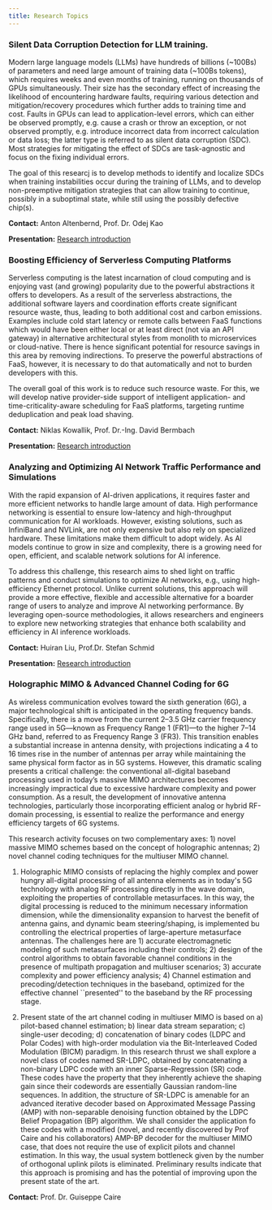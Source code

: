 ```yaml
---
title: Research Topics
---
```


### Silent Data Corruption Detection for LLM training.

Modern large language models (LLMs) have hundreds of billions (~100Bs) of parameters and need large amount of training data (~100Bs tokens), which requires weeks and even months of training, running on thousands of GPUs simultaneously. Their size has the secondary effect of increasing the likelihood of encountering hardware faults, requiring various detection and mitigation/recovery procedures which further adds to training time and cost. Faults in GPUs can lead to application-level errors, which can either be observed promptly, e.g. cause a crash or throw an exception, or not observed promptly, e.g. introduce incorrect data from incorrect calculation or data loss; the latter type is referred to as silent data corruption (SDC). Most strategies for mitigating the effect of SDCs are task-agnostic and focus on the fixing individual errors. 

The goal of this researcj is to develop methods to identify and localize SDCs when training instabilities occur during the training of LLMs, and to develop non-preemptive mitigation strategies that can allow training to continue, possibly in a suboptimal state, while still using the possibly defective chip(s). 

**Contact:** Anton Altenbernd,  Prof. Dr. Odej Kao

**Presentation:** [Research introduction](../docs/LLM_kao.pdf) 


### Boosting Efficiency of Serverless Computing Platforms

Serverless computing is the latest incarnation of cloud computing and is enjoying vast (and growing) popularity due to the powerful abstractions it offers to developers. As a result of the serverless abstractions, the additional software layers and coordination efforts create significant resource waste, thus, leading to both additional cost and carbon emissions. Examples include cold start latency or remote calls between FaaS functions which would have been either local or at least direct (not via an API gateway) in alternative architectural styles from monolith to microservices or cloud-native. There is hence significant potential for resource savings in this area by removing indirections. To preserve the powerful abstractions of FaaS, however, it is necessary to do that automatically and not to burden developers with this.

The overall goal of this work is to reduce such resource waste. For this, we will develop native provider-side support of intelligent application- and time-criticality-aware scheduling for FaaS platforms, targeting runtime deduplication and peak load shaving.

**Contact:** Niklas Kowallik, Prof. Dr.-Ing. David Bermbach

**Presentation:** [Research introduction](../docs/Serverless_Bermbach.pdf) 


### Analyzing and Optimizing AI Network Traffic Performance and Simulations

With the rapid expansion of AI-driven applications, it requires faster and more efficient networks to handle large amount of data. High performance networking is essential to ensure low-latency and high-throughput communication for AI workloads. However, existing solutions, such as InfiniBand and NVLink, are not only expensive but also rely on specialized hardware. These limitations make them difficult to adopt widely. As AI models continue to grow in size and complexity, there is a growing need for open, efficient, and scalable network solutions for AI inference.

To address this challenge, this research aims to shed light on traffic patterns and conduct simulations to optimize AI networks, e.g., using high-efficiency Ethernet protocol. Unlike current solutions, this approach will provide a more effective, flexible and accessible alternative for a boarder range of users to analyze and improve AI networking performance. By leveraging open-source methodologies, it allows researchers and engineers to explore new networking strategies that enhance both scalability and efficiency in AI inference workloads.


**Contact:** Huiran Liu, Prof.Dr. Stefan Schmid

**Presentation:** [Research introduction](../docs/Schmid_intro.pdf) 



### Holographic MIMO & Advanced Channel Coding for 6G

As wireless communication evolves toward the sixth generation (6G), a major technological shift is anticipated in the operating frequency bands. Specifically, there is a move from the current 2–3.5 GHz carrier frequency range used in 5G—known as Frequency Range 1 (FR1)—to the higher 7–14 GHz band, referred to as Frequency Range 3 (FR3). This transition enables a substantial increase in antenna density, with projections indicating a 4 to 16 times rise in the number of antennas per array while maintaining the same physical form factor as in 5G systems. However, this dramatic scaling presents a critical challenge: the conventional all-digital baseband processing used in today’s massive MIMO architectures becomes increasingly impractical due to excessive hardware complexity and power consumption. As a result, the development of innovative antenna technologies, particularly those incorporating efficient analog or hybrid RF-domain processing, is essential to realize the performance and energy efficiency targets of 6G systems.

This research activity focuses on two complementary axes: 1) novel massive MIMO schemes based on the concept of holographic antennas; 2) novel channel coding techniques for the multiuser MIMO channel.

1) Holographic MIMO consists of replacing the highly complex and power hungry all-digital processing of all antenna elements as in today's 5G technology with
analog RF processing directly in the wave domain, exploiting the properties of controllable metasurfaces. In this way, the digital processing is reduced to the minimum necessary information dimension, while the dimensionality expansion to harvest the benefit of antenna gains, and dynamic beam steering/shaping, is implemented bu controlling the electrical properties of
large-aperture  metasurface antennas. The challenges here are 1) accurate electromagnetic modeling of such metasurfaces including their controls; 2) design of the control algorithms to
obtain favorable channel conditions in the presence of multipath propagation and multiuser scenarios; 3) accurate complexity and power efficiency analysis; 4) Channel estimation and precoding/detection techniques in the baseband, optimized for the effective channel ``presented'' to the baseband by the RF processing stage.

2) Present state of the art channel coding in multiuser MIMO is based on a) pilot-based channel estimation; b) linear data stream separation; c) single-user decoding; d) concatenation of binary codes (LDPC and Polar Codes) with high-order modulation via the Bit-Interleaved Coded Modulation (BICM) paradigm. In this research thrust we shall explore a novel class of codes named SR-LDPC, obtained by concatenating a non-binary LDPC code with an inner Sparse-Regression (SR) code. These codes have the property that they inherently achieve the shaping gain since their codewords are essentially Gaussian random-line sequences. In addition, the structure of SR-LDPC is amenable for an advanced iterative decoder based on
Approximated Message Passing (AMP) with non-separable denoising function obtained by the LDPC Belief Propagation (BP) algorithm.
We shall consider the application fo these codes with a modified (novel, and recently discovered by Prof Caire and his collaborators) AMP-BP decoder for the multiuser MIMO case, that does not require the use of explicit pilots and channel estimation. In this way, the usual system bottleneck given by the number of orthogonal uplink pilots is eliminated.
Preliminary results indicate that this approach is promising and has the potential of improving upon the present state of the art.

**Contact:** Prof. Dr. Guiseppe Caire
